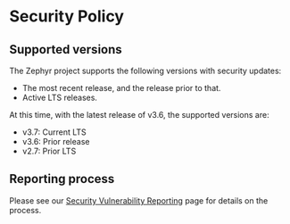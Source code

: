 # Security Policy

## Supported versions

The Zephyr project supports the following versions with security
updates:

  - The most recent release, and the release prior to that.
  - Active LTS releases.

At this time, with the latest release of v3.6, the supported
versions are:

  - v3.7: Current LTS
  - v3.6: Prior release
  - v2.7: Prior LTS

## Reporting process

Please see our [Security Vulnerability
Reporting](https://docs.zephyrproject.org/latest/security/reporting.html)
page for details on the process.
